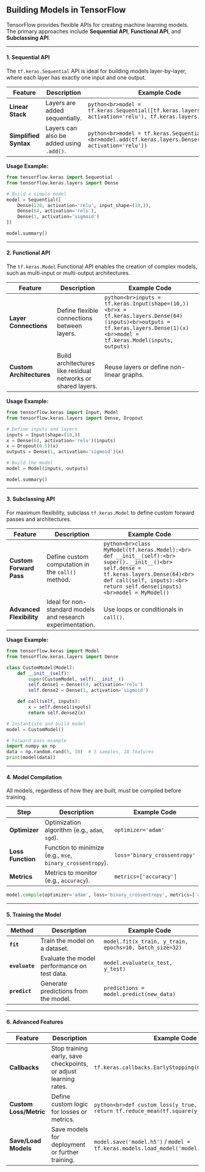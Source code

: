 ## Building Models in TensorFlow

TensorFlow provides flexible APIs for creating machine learning models. The primary approaches include **Sequential API**, **Functional API**, and **Subclassing API**.

---

#### **1. Sequential API**

The `tf.keras.Sequential` API is ideal for building models layer-by-layer, where each layer has exactly one input and one output.

| **Feature**      | **Description**                                             | **Example Code**                                                                                     |
|------------------|-------------------------------------------------------------|------------------------------------------------------------------------------------------------------|
| **Linear Stack** | Layers are added sequentially.                              | ```python<br>model = tf.keras.Sequential([tf.keras.layers.Dense(64, activation='relu'), tf.keras.layers.Dense(1)])``` |
| **Simplified Syntax** | Layers can also be added using `.add()`.                  | ```python<br>model = tf.keras.Sequential()<br>model.add(tf.keras.layers.Dense(64, activation='relu'))``` |

**Usage Example:**

```python
from tensorflow.keras import Sequential
from tensorflow.keras.layers import Dense

# Build a simple model
model = Sequential([
    Dense(128, activation='relu', input_shape=(10,)),
    Dense(64, activation='relu'),
    Dense(1, activation='sigmoid')
])

model.summary()
```

---

#### **2. Functional API**

The `tf.keras.Model` Functional API enables the creation of complex models, such as multi-input or multi-output architectures.

| **Feature**              | **Description**                                         | **Example Code**                                                                                     |
|--------------------------|---------------------------------------------------------|------------------------------------------------------------------------------------------------------|
| **Layer Connections**    | Define flexible connections between layers.             | ```python<br>inputs = tf.keras.Input(shape=(10,))<br>x = tf.keras.layers.Dense(64)(inputs)<br>outputs = tf.keras.layers.Dense(1)(x)<br>model = tf.keras.Model(inputs, outputs)``` |
| **Custom Architectures** | Build architectures like residual networks or shared layers.| Reuse layers or define non-linear graphs. |

**Usage Example:**

```python
from tensorflow.keras import Input, Model
from tensorflow.keras.layers import Dense, Dropout

# Define inputs and layers
inputs = Input(shape=(10,))
x = Dense(64, activation='relu')(inputs)
x = Dropout(0.5)(x)
outputs = Dense(1, activation='sigmoid')(x)

# Build the model
model = Model(inputs, outputs)

model.summary()
```

---

#### **3. Subclassing API**

For maximum flexibility, subclass `tf.keras.Model` to define custom forward passes and architectures.

| **Feature**              | **Description**                                            | **Example Code**                                                                                      |
|--------------------------|------------------------------------------------------------|-------------------------------------------------------------------------------------------------------|
| **Custom Forward Pass**  | Define custom computation in the `call()` method.           | ```python<br>class MyModel(tf.keras.Model):<br>    def __init__(self):<br>        super().__init__()<br>        self.dense = tf.keras.layers.Dense(64)<br>    def call(self, inputs):<br>        return self.dense(inputs)<br>model = MyModel()``` |
| **Advanced Flexibility** | Ideal for non-standard models and research experimentation. | Use loops or conditionals in `call()`.                                                               |

**Usage Example:**

```python
from tensorflow.keras import Model
from tensorflow.keras.layers import Dense

class CustomModel(Model):
    def __init__(self):
        super(CustomModel, self).__init__()
        self.dense1 = Dense(64, activation='relu')
        self.dense2 = Dense(1, activation='sigmoid')

    def call(self, inputs):
        x = self.dense1(inputs)
        return self.dense2(x)

# Instantiate and build model
model = CustomModel()

# Forward pass example
import numpy as np
data = np.random.rand(5, 10)  # 5 samples, 10 features
print(model(data))
```

---

#### **4. Model Compilation**

All models, regardless of how they are built, must be compiled before training.

| **Step**        | **Description**                                        | **Example Code**                                                                                     |
|------------------|-------------------------------------------------------|------------------------------------------------------------------------------------------------------|
| **Optimizer**    | Optimization algorithm (e.g., `adam`, `sgd`).         | `optimizer='adam'`                                                                                  |
| **Loss Function**| Function to minimize (e.g., `mse`, `binary_crossentropy`). | `loss='binary_crossentropy'`                                                                        |
| **Metrics**      | Metrics to monitor (e.g., `accuracy`).                | `metrics=['accuracy']`                                                                              |

```python
model.compile(optimizer='adam', loss='binary_crossentropy', metrics=['accuracy'])
```

---

#### **5. Training the Model**

| **Method**         | **Description**                                             | **Example Code**                                                                                      |
|---------------------|-------------------------------------------------------------|-------------------------------------------------------------------------------------------------------|
| **`fit`**          | Train the model on a dataset.                               | `model.fit(x_train, y_train, epochs=10, batch_size=32)`                                              |
| **`evaluate`**      | Evaluate the model performance on test data.               | `model.evaluate(x_test, y_test)`                                                                     |
| **`predict`**       | Generate predictions from the model.                       | `predictions = model.predict(new_data)`                                                              |

---

#### **6. Advanced Features**

| **Feature**              | **Description**                                                              | **Example Code**                                                                                      |
|--------------------------|------------------------------------------------------------------------------|-------------------------------------------------------------------------------------------------------|
| **Callbacks**            | Stop training early, save checkpoints, or adjust learning rates.            | `tf.keras.callbacks.EarlyStopping(monitor='val_loss')`                                               |
| **Custom Loss/Metric**   | Define custom logic for losses or metrics.                                  | ```python<br>def custom_loss(y_true, y_pred):<br>    return tf.reduce_mean(tf.square(y_true - y_pred))``` |
| **Save/Load Models**     | Save models for deployment or further training.                             | `model.save('model.h5')` / `model = tf.keras.models.load_model('model.h5')`                          |
